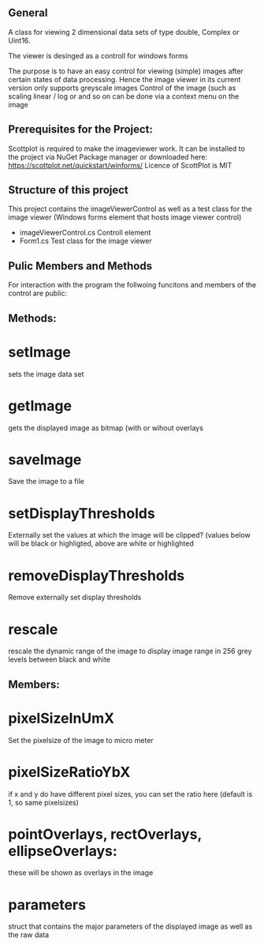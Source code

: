 ## General

A class for viewing 2 dimensional data sets of type double, Complex or Uint16. 

The viewer is desinged as a controll for windows forms
 
The purpose is to have an easy control for viewing (simple) images after certain states of data processing. Hence the image viewer in its current version only supports greyscale images
Control of the image (such as scaling linear / log or and so on can be done via a context menu on the image

## Prerequisites for the Project:
Scottplot is required to make the imageviewer work. It can be installed to the project via NuGet Package manager or downloaded here:  https://scottplot.net/quickstart/winforms/
Licence of ScottPlot is MIT


## Structure of this project
This project contains the imageViewerControl as well as a test class for the image viewer (Windows forms element that hosts image viewer control)

* imageViewerControl.cs  Controll element
* Form1.cs Test class for the image viewer

## Pulic Members and Methods
For interaction with the program the follwoing funcitons and members of the control are public:
    
## Methods:
   # setImage 
   sets the image data set
   
   # getImage 
   gets the displayed image as bitmap (with or wihout overlays
    
   # saveImage 
   Save the image to a file
   # setDisplayThresholds 
   Externally set the values at which the image will be clipped? (values below will be black or highligted, above are white or highlighted
   # removeDisplayThresholds 
   Remove externally set display thresholds
   # rescale 
   rescale the dynamic range of the image to display image range in 256 grey levels between black and white 

## Members:
   # pixelSizeInUmX 
   Set the pixelsize of the image to micro meter
   # pixelSizeRatioYbX  
   if x and y do have different pixel sizes, you can set the ratio here (default is 1, so same pixelsizes)
    
   # pointOverlays, rectOverlays, ellipseOverlays: 
   these will be shown as overlays in the image
   # parameters 
   struct that contains the major parameters of the displayed image as well as the raw data 
   
   
